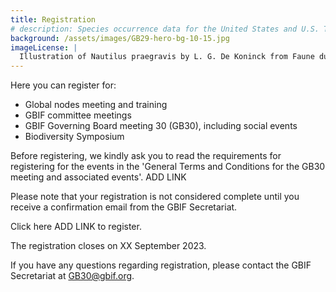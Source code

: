 ```yaml
---
title: Registration
# description: Species occurrence data for the United States and U.S. Territories.
background: /assets/images/GB29-hero-bg-10-15.jpg
imageLicense: |
  Illustration of Nautilus praegravis by L. G. De Koninck from Faune du calcaire carbonifère de la Belgique Bruxelles,F. Hayez, impr.,1878-87. Via the [Biodiversity Heritage Library](https://flic.kr/p/2jeTAFX)
---
```


Here you can register for:  

- Global nodes meeting and training
- GBIF committee meetings
- GBIF Governing Board meeting 30 (GB30), including social events
- Biodiversity Symposium

Before registering, we kindly ask you to read the requirements for registering for the events in the 'General Terms and Conditions for the GB30 meeting and associated events'.  ADD LINK

Please note that your registration is not considered complete until you receive a confirmation email from the GBIF Secretariat. 

Click here ADD LINK to register.

The registration closes on XX September 2023. 

If you have any questions regarding registration, please contact the GBIF Secretariat at [GB30@gbif.org](mailto:GB30@gbif.org).
 
